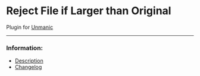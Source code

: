 # Reject File if Larger than Original
Plugin for [Unmanic](https://github.com/Unmanic)

---

### Information:

- [Description](description.md)
- [Changelog](changelog.md)
